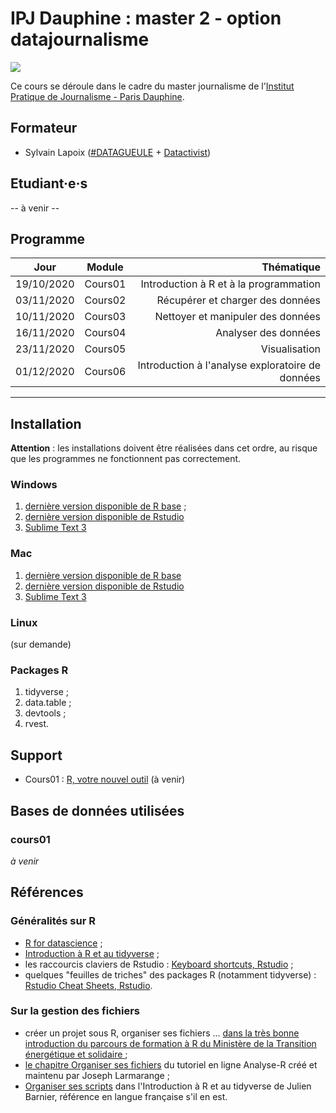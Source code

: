 # IPJ Dauphine : master 2 - option datajournalisme

![](https://www.ipj.eu/wp-content/uploads/2019/03/Logo-IPJ-2019.png)

Ce cours se déroule dans le cadre du master journalisme de l'[Institut Pratique de Journalisme - Paris Dauphine](https://www.ipj.eu/).

## Formateur
* Sylvain Lapoix ([#DATAGUEULE](https://www.youtube.com/user/datagueule) + [Datactivist](https://datactivist.coop/))

## Etudiant·e·s

-- à venir --

## Programme


| Jour | Module | Thématique | 
| :-----: | :-----: |  -----: | 
| 19/10/2020 | Cours01 | Introduction à R et à la programmation | 
| 03/11/2020 | Cours02 | Récupérer et charger des données | 
| 10/11/2020 | Cours03 | Nettoyer et manipuler des données | 
| 16/11/2020 | Cours04 | Analyser des données | 
| 23/11/2020 | Cours05 | Visualisation | 
| 01/12/2020 | Cours06 | Introduction à l'analyse exploratoire de données | 

------

## Installation

**Attention** : les installations doivent être réalisées dans cet ordre, au risque que les programmes ne fonctionnent pas correctement.

### Windows
1. [dernière version disponible de R base](https://cran.r-project.org/bin/windows/base/) ;
2. [dernière version disponible de Rstudio](https://rstudio.com/products/rstudio/download/#download)
3. [Sublime Text 3](https://www.sublimetext.com/3)

### Mac
1. [dernière version disponible de R base](https://cran.r-project.org/bin/macosx/)
2. [dernière version disponible de Rstudio](https://rstudio.com/products/rstudio/download/#download)
3. [Sublime Text 3](https://www.sublimetext.com/3)

### Linux
(sur demande)

### Packages R
1. tidyverse ;
2. data.table ;
3. devtools ;
4. rvest.

## Support

* Cours01 : [R, votre nouvel outil]() (à venir)

## Bases de données utilisées

### cours01

*à venir*

## Références

### Généralités sur R
* [R for datascience](https://r4ds.had.co.nz/) ;
* [Introduction à R et au tidyverse](https://juba.github.io/tidyverse/) ;
* les raccourcis claviers de Rstudio : [Keyboard shortcuts, Rstudio](https://support.rstudio.com/hc/en-us/articles/200711853-Keyboard-Shortcuts) ;
* quelques "feuilles de triches" des packages R (notamment tidyverse) : [Rstudio Cheat Sheets, Rstudio](https://rstudio.com/resources/cheatsheets/).

### Sur la gestion des fichiers
* créer un projet sous R, organiser ses fichiers ... [dans la très bonne introduction du parcours de formation à R du Ministère de la Transition énergétique et solidaire ](https://mtes-mct.github.io/parcours-r/m2/bien-commencer.html) ;
* [le chapitre Organiser ses fichiers](http://larmarange.github.io/analyse-R/organiser-ses-fichiers.html) du tutoriel en ligne Analyse-R créé et maintenu par Joseph Larmarange ;
* [Organiser ses scripts](https://juba.github.io/tidyverse/05-organiser.html) dans l'Introduction à R et au tidyverse de Julien Barnier, référence en langue française s'il en est.